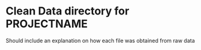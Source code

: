 # Clean Data directory for PROJECTNAME

Should include an explanation on how each file was obtained from raw data

